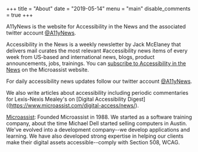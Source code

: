 +++
title = "About"
date = "2019-05-14"
menu = "main"
disable_comments = true
+++

A11yNews is the website for Accessibility in the News and the associated twitter account [@A11yNews](https://www.twitter.com/a11ynews).  

Accessibility in the News is a weekly newsletter by Jack McElaney that delivers mail curates the most relevant #accessibility news items of every week from US-based and international news, blogs, product announcements, jobs, trainings.  You can [subscribe to Accessibility in the News](https://www.microassist.com/digital-access/news/) on the Microassist website.

For daily accessibility news updates follow our twitter account [@A11yNews](https://www.twitter.com/a11ynews).

We also write articles about accessibility including periodic commentaries for Lexis-Nexis Mealey's on [Digital Accessibility Digest]((https://www.microassist.com/digital-access/news/).

[Microassist](https://www.microassist.com):   Founded Microassist in 1988.   We started as a software training company, about the time Michael Dell started selling computers in Austin.  We've evolved into a development company--we develop applications and learning.   We have also developed strong expertise in helping our clients make their digital assets accessible--comply with Section 508, WCAG.




